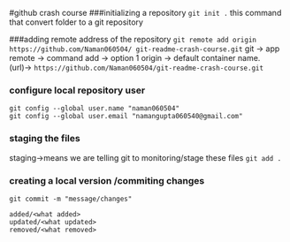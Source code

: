 #github crash course
###initializing a repository
`git init .`
this command that convert folder to a git repository

###adding remote address of the repository
```git remote add origin https://github.com/Naman060504/ git-readme-crash-course.git```
git -> app 
remote -> command
add -> option 1
origin -> default container name.\
(url)-> `https://github.com/Naman060504/git-readme-crash-course.git`

### configure local repository user
```
git config --global user.name "naman060504"
git config --global user.email "namangupta060540@gmail.com"
```

### staging the files
staging->means we are telling git to monitoring/stage these files
`git add .`

### creating a local version /commiting changes
`git commit -m "message/changes"`
```
added/<what added>
updated/<what updated>
removed/<what removed>
```
